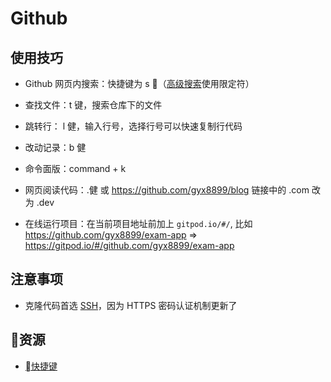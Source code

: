 # Github

## 使用技巧

- Github 网页内搜索：快捷键为 s   （[高级搜索](https://github.com/search/advanced)使用限定符）

- 查找文件：t 键，搜索仓库下的文件

- 跳转行： l 健，输入行号，选择行号可以快速复制行代码

- 改动记录：b 健

- 命令面版：command + k

- 网页阅读代码：.健 或 https://github.com/gyx8899/blog 链接中的 .com 改为 .dev

- 在线运行项目：在当前项目地址前加上 `gitpod.io/#/`, 比如 https://github.com/gyx8899/exam-app => https://gitpod.io/#/github.com/gyx8899/exam-app

## 注意事项

- 克隆代码首选 [SSH](https://docs.github.com/cn/authentication/connecting-to-github-with-ssh)，因为 HTTPS 密码认证机制更新了

## 资源

- [快捷键](https://docs.github.com/cn/get-started/using-github/keyboard-shortcuts)